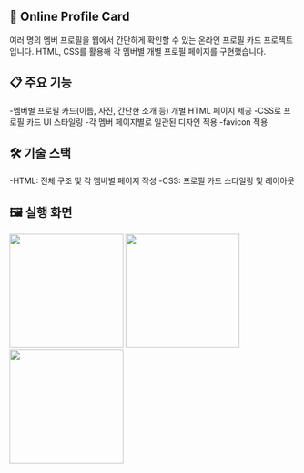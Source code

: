## 🪪 Online Profile Card
여러 명의 멤버 프로필을 웹에서 간단하게 확인할 수 있는 온라인 프로필 카드 프로젝트입니다.
HTML, CSS를 활용해 각 멤버별 개별 프로필 페이지를 구현했습니다.

## 📋 주요 기능
-멤버별 프로필 카드(이름, 사진, 간단한 소개 등) 개별 HTML 페이지 제공
-CSS로 프로필 카드 UI 스타일링
-각 멤버 페이지별로 일관된 디자인 적용
-favicon 적용

## 🛠️ 기술 스택
-HTML: 전체 구조 및 각 멤버별 페이지 작성
-CSS: 프로필 카드 스타일링 및 레이아웃

## 🖼️ 실행 화면
<img src="https://github.com/user-attachments/assets/457f1b24-120d-4422-9187-942578fb16cc" width="200"/>
<img src="https://github.com/user-attachments/assets/98916fd1-e0ae-405e-981c-9ee6dd738f08" width="200"/>
<img src="https://github.com/user-attachments/assets/ab24d067-a898-47d7-82cb-18b6266782ca" width="200"/>

